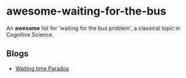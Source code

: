 # awesome-waiting-for-the-bus
An **awesome** list for 'waiting for the bus problem', a classical topic in Cognitive Science.

## Blogs
* [Waiting time Paradox](https://jakevdp.github.io/blog/2018/09/13/waiting-time-paradox/)

